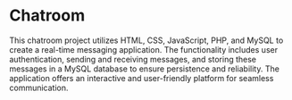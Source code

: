 # Chatroom

This chatroom project utilizes HTML, CSS, JavaScript, PHP, and MySQL to create a real-time messaging application. The functionality includes user authentication, sending and receiving messages, and storing these messages in a MySQL database to ensure persistence and reliability. The application offers an interactive and user-friendly platform for seamless communication.